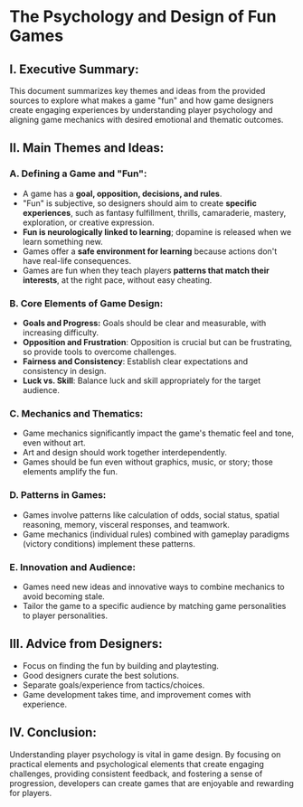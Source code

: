 # The Psychology and Design of Fun Games

## I. Executive Summary:

This document summarizes key themes and ideas from the provided sources to explore what makes a game "fun" and how game designers create engaging experiences by understanding player psychology and aligning game mechanics with desired emotional and thematic outcomes.

## II. Main Themes and Ideas:

### A. Defining a Game and "Fun":

*   A game has a **goal, opposition, decisions, and rules**.
*   "Fun" is subjective, so designers should aim to create **specific experiences**, such as fantasy fulfillment, thrills, camaraderie, mastery, exploration, or creative expression.
*   **Fun is neurologically linked to learning**; dopamine is released when we learn something new.
*   Games offer a **safe environment for learning** because actions don't have real-life consequences.
*   Games are fun when they teach players **patterns that match their interests**, at the right pace, without easy cheating.

### B. Core Elements of Game Design:

*   **Goals and Progress:** Goals should be clear and measurable, with increasing difficulty.
*   **Opposition and Frustration**: Opposition is crucial but can be frustrating, so provide tools to overcome challenges.
*   **Fairness and Consistency**: Establish clear expectations and consistency in design.
*   **Luck vs. Skill**: Balance luck and skill appropriately for the target audience.

### C. Mechanics and Thematics:

*   Game mechanics significantly impact the game's thematic feel and tone, even without art.
*   Art and design should work together interdependently.
*   Games should be fun even without graphics, music, or story; those elements amplify the fun.

### D. Patterns in Games:

*   Games involve patterns like calculation of odds, social status, spatial reasoning, memory, visceral responses, and teamwork.
*   Game mechanics (individual rules) combined with gameplay paradigms (victory conditions) implement these patterns.

### E. Innovation and Audience:

*   Games need new ideas and innovative ways to combine mechanics to avoid becoming stale.
*   Tailor the game to a specific audience by matching game personalities to player personalities.

## III. Advice from Designers:

*   Focus on finding the fun by building and playtesting.
*   Good designers curate the best solutions.
*   Separate goals/experience from tactics/choices.
*   Game development takes time, and improvement comes with experience.

## IV. Conclusion:

Understanding player psychology is vital in game design. By focusing on practical elements and psychological elements that create engaging challenges, providing consistent feedback, and fostering a sense of progression, developers can create games that are enjoyable and rewarding for players.
